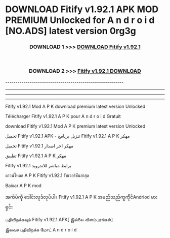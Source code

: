 # DOWNLOAD Fitify v1.92.1 APK MOD PREMIUM Unlocked for A n d r o i d [NO.ADS] latest version 0rg3g 



<div align="center">

<h3>DOWNLOAD 1 >>> <a href="https://getmod2.web.app/?judul=Fitify v1.92.1">DOWNLOAD Fitify v1.92.1</a></h3><br>

<h3>DOWNLOAD 2 >>> <a href="https://getmod2.web.app/?judul=Fitify v1.92.1">Fitify v1.92.1 DOWNLOAD </a></h3>

</div>
----------------------------------------------------------

----------------------------------------------------------

----------------------------------------------------------

----------------------------------------------------------

Fitify v1.92.1 Mod A P K download premium latest version Unlocked

Télécharger Fitify v1.92.1 A P K pour A n d r o i d Gratuit

download Fitify v1.92.1 Mod A P K premium latest version Unlocked

تحميل Fitify v1.92.1 APK - تنزيل برنامج Fitify v1.92.1 A P K مهكر

تحميل Fitify v1.92.1 مهكر اخر اصدار

تطبيق Fitify v1.92.1 A P K مهكر

Fitify v1.92.1 برابط مباشر للاندرويد

ดาวน์โหลด A P K Fitify v1.92.1 รับเวอร์ชันล่าสุด

Baixar A P K mod

အက်ပ်ကို ဒေါင်းလုဒ်လုပ်ပါ။ Fitify v1.92.1 A P K အမည်သည်ကူကိုင်Andriod ဗားရှင်း

பதிவிறக்கவும் Fitify v1.92.1 APK[ இல்லை விளம்பரங்கள்] 
 
இலவச பதிவிறக்க மோட் A n d r o i d



